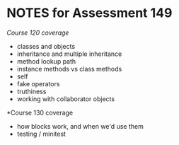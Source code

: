 # NOTES for Assessment 149

*Course 120 coverage*

* classes and objects
* inheritance and multiple inheritance
* method lookup path
* instance methods vs class methods
* self
* fake operators
* truthiness
* working with collaborator objects

*Course 130 coverage

* how blocks work, and when we'd use them
* testing / minitest
